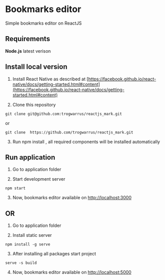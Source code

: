 # Bookmarks editor
Simple  bookmarks editor on ReactJS

## Requirements

**Node.js** latest verison

## Install local version

1. Install React Native as described at [https://facebook.github.io/react-native/docs/getting-started.html#content](https://facebook.github.io/react-native/docs/getting-started.html#content)

2. Clone this repository

```
git clone git@github.com:trogwarrus/reactjs_mark.git
```
or
```
git clone  https://github.com/trogwarrus/reactjs_mark.git
```

3. Run npm install , all required components will be installed automatically

## Run application

1. Go to application folder

2. Start development server

```
npm start
```

3. Now, bookmarks editor available on  [http://localhost:3000](https://localhost:3000)

## OR

1. Go to application folder

2. Install static server

```
npm install -g serve
```

3. After installing all packages start project

```
serve -s build
```

4. Now, bookmarks editor available on  [http://localhost:5000](https://localhost:5000)

